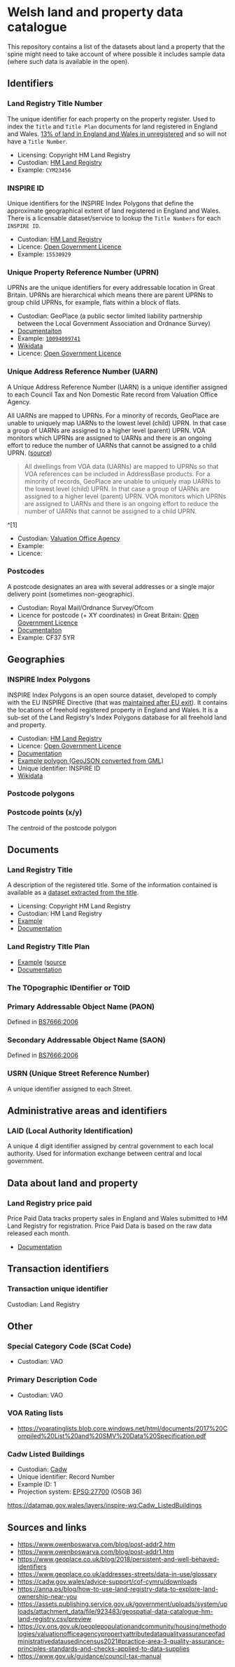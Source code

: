 # Welsh land and property data catalogue

This repository contains a list of the datasets about land a property that the spine might need to take account of where possible it includes sample data (where such data is available in the open).

## Identifiers

### Land Registry Title Number

The unique identifier for each property on the property register. Used to index the ```Title``` and ```Title Plan``` documents for land registered in England and Wales. [13% of land in England and Wales in unregistered](https://www.gov.uk/government/organisations/land-registry/about) and so will not have a ```Title Number```.

* Licensing: Copyright HM Land Registry
* Custodian: [HM Land Registry](https://www.gov.uk/government/organisations/land-registry)
* Example: ```CYM23456```

### INSPIRE ID

Unique identifiers for the INSPIRE Index Polygons that define the approximate geographical extent of land registered in England and Wales. There is a licensable dataset/service to lookup the ```Title Numbers``` for each ```INSPIRE ID```.

* Custodian: [HM Land Registry](https://www.gov.uk/government/organisations/land-registry)
* Licence: [Open Government Licence](https://use-land-property-data.service.gov.uk/datasets/inspire/download)
* Example: ```15530929```

### Unique Property Reference Number (UPRN)

UPRNs are the unique identifiers for every addressable location in Great Britain. UPRNs are hierarchical which means there are parent UPRNs to group child UPRNs, for example, flats within a block of flats.

* Custodian: GeoPlace (a public sector limited liability partnership between the Local Government Association and Ordnance Survey)
* [Documentaiton](https://www.geoplace.co.uk/addresses-streets/location-data/the-uprn)
* Example: [```10094099741```](https://uprn.uk/10094099741#.Yfp2Yy-l2Cc)
* [Wikidata](https://www.wikidata.org/wiki/Wikidata:Property_proposal/Unique_Property_Reference_Number)
* Licence: [Open Government Licence](https://use-land-property-data.service.gov.uk/datasets/inspire/download)

### Unique Address Reference Number (UARN)

A Unique Address Reference Number (UARN) is a unique identifier assigned to each Council Tax and Non Domestic Rate record from Valuation Office Agency.

All UARNs are mapped to UPRNs. For a minority of records, GeoPlace are unable to uniquely map UARNs to the lowest level (child) UPRN. In that case a group of UARNs are assigned to a higher level (parent) UPRN. VOA monitors which UPRNs are assigned to UARNs and there is an ongoing effort to reduce the number of UARNs that cannot be assigned to a child UPRN. ([source](https://www.ons.gov.uk/peoplepopulationandcommunity/housing/methodologies/valuationofficeagencypropertyattributedataqualityassuranceofadministrativedatausedincensus2021#practice-area-1-operational-context-and-administrative-data-collection))

> All dwellings from VOA data (UARNs) are mapped to UPRNs so that VOA references can be included in AddressBase products. For a minority of records, GeoPlace are unable to uniquely map UARNs to the lowest level (child) UPRN. In that case a group of UARNs are assigned to a higher level (parent) UPRN. VOA monitors which UPRNs are assigned to UARNs and there is an ongoing effort to reduce the number of UARNs that cannot be assigned to a child UPRN. 
 
^[1]

* Custodian: [Valuation Office Agency](https://www.gov.uk/government/organisations/valuation-office-agency)
* Example:
* Licence:

### Postcodes

A postcode designates an area with several addresses or a single major delivery point (sometimes non-geographic).

* Custodian: Royal Mail/Ordnance Survey/Ofcom
* Licence for postcode (+ XY coordinates) in Great Britain: [Open Government Licence](https://use-land-property-data.service.gov.uk/datasets/inspire/download)
* [Documentaiton](https://www.ordnancesurvey.co.uk/business-government/products/code-point-open)
* Example: CF37 5YR

## Geographies

### INSPIRE Index Polygons

INSPIRE Index Polygons is an open source dataset, developed to comply with the EU INSPIRE Directive (that was [maintained after EU exit](https://www.gov.uk/eu-withdrawal-act-2018-statutory-instruments/the-inspire-amendment-eu-exit-regulations-2018)). It contains the locations of freehold registered property in England and Wales. It is a sub-set of the Land Registry's Index Polygons database for all freehold land and property.

* Custodian: [HM Land Registry](https://www.gov.uk/government/organisations/land-registry)
* Licence: [Open Government Licence](https://use-land-property-data.service.gov.uk/datasets/inspire/download)
* [Documentation](https://use-land-property-data.service.gov.uk/datasets/inspire/download)
* [Example polygon (GeoJSON converted from GML)](examples/inspire-example.geojson)
* Unique identifier: INSPIRE ID
* [Wikidata](https://www.wikidata.org/wiki/Wikidata:Property_proposal/INSPIRE_ID)

### Postcode polygons

### Postcode points (x/y)

The centroid of the postcode polygon

## Documents

### Land Registry Title

A description of the registered title. Some of the information contained is available as a [dataset extracted from the title](https://use-land-property-data.service.gov.uk/datasets/nps/tech-spec/3).

* Licensing: Copyright HM Land Registry
* Custodian: HM Land Registry
* [Example](examples/illustrative-title-register.png)
* [Documentation](https://www.gov.uk/government/publications/how-to-read-a-title-register-and-title-plan/how-to-read-a-title-register)

### Land Registry Title Plan

* [Example](examples/example_title_plan.pdf) ([source](https://eservices.landregistry.gov.uk/eservices/FindAProperty/view/resources/example_title_plan.pdf)
* [Documentation](https://www.gov.uk/government/publications/how-to-read-a-title-register-and-title-plan/how-to-read-a-title-plan)


### The TOpographic IDentifier or TOID

### Primary Addressable Object Name (PAON)

Defined in [BS7666:2006](https://static.geoplace.co.uk/downloads/british-standard-7776.pdf)

### Secondary Addressable Object Name (SAON)

Defined in [BS7666:2006](https://static.geoplace.co.uk/downloads/british-standard-7776.pdf)

### USRN (Unique Street Reference Number)

A unique identifier assigned to each Street.

## Administrative areas and identifiers

### LAID (Local Authority Identification)

A unique 4 digit identifier assigned by central government to each local authority.  Used for information exchange between central and local government.

## Data about land and property

### Land Registry price paid

Price Paid Data tracks property sales in England and Wales submitted to HM Land Registry for registration. Price Paid Data is based on the raw data released each month.

* [Documentation](https://www.gov.uk/guidance/about-the-price-paid-data#explanations-of-column-headers-in-the-ppd)

## Transaction identifiers

### Transaction unique identifier

Custodian: Land Registry

## Other

### Special Category Code (SCat Code)
* Custodian: VAO

### Primary Description Code
* Custodian: VAO

### VOA Rating lists

* https://voaratinglists.blob.core.windows.net/html/documents/2017%20Compiled%20List%20and%20SMV%20Data%20Specification.pdf

### Cadw Listed Buildings
* Custodian: [Cadw](https://cadw.gov.wales)
* Unique identifier: Record Number
* Example ID: 1
* Projection system: [EPSG:27700](https://epsg.io/27700) (OSGB 36)

https://datamap.gov.wales/layers/inspire-wg:Cadw_ListedBuildings


## Sources and links

* https://www.owenboswarva.com/blog/post-addr2.htm
* https://www.owenboswarva.com/blog/post-addr1.htm
* https://www.geoplace.co.uk/blog/2018/persistent-and-well-behaved-identifiers
* https://www.geoplace.co.uk/addresses-streets/data-in-use/glossary
* https://cadw.gov.wales/advice-support/cof-cymru/downloads
* https://anna.ps/blog/how-to-use-land-registry-data-to-explore-land-ownership-near-you
* https://assets.publishing.service.gov.uk/government/uploads/system/uploads/attachment_data/file/923483/geospatial-data-catalogue-hm-land-registry.csv/preview
* https://cy.ons.gov.uk/peoplepopulationandcommunity/housing/methodologies/valuationofficeagencypropertyattributedataqualityassuranceofadministrativedatausedincensus2021#practice-area-3-quality-assurance-principles-standards-and-checks-applied-to-data-supplies
* https://www.gov.uk/guidance/council-tax-manual

[^1]: ffdsfdsfds
